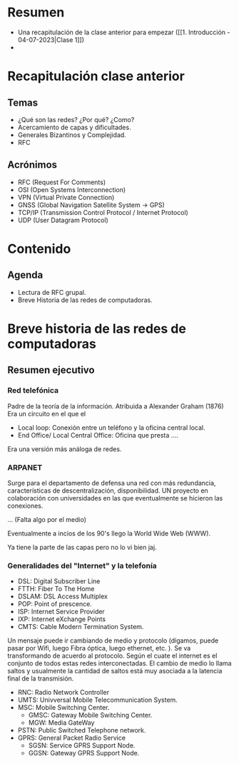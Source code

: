 
# Resumen
- Una recapitulación de la clase anterior para empezar ([[1. Introducción - 04-07-2023|Clase 1]])
- 

# Recapitulación clase anterior
## Temas
- ¿Qué son las redes? ¿Por qué? ¿Como?
- Acercamiento de capas y dificultades. 
- Generales Bizantinos y Complejidad. 
- RFC
## Acrónimos
- RFC (Request For Comments)
- OSI (Open Systems Interconnection)
- VPN (Virtual Private Connection)
- GNSS (Global Navigation Satellite System $\rightarrow$ GPS)
- TCP/IP (Transmission Control Protocol / Internet Protocol)
- UDP (User Datagram Protocol)

# Contenido 

## Agenda
- Lectura de RFC grupal. 
- Breve Historia de las redes de computadoras. 

# Breve historia de las redes de computadoras

## Resumen ejecutivo

### Red telefónica 
Padre de la teoría de la información. 
Atribuida a Alexander Graham (1876)
Era un circuito en el que el 

- Local loop: Conexión entre un teléfono y la oficina central local. 
- End Office/ Local Central Office: Oficina que presta  ....

Era una versión más análoga de redes. 

### ARPANET
Surge para el departamento de defensa una red con más redundancia, características de descentralización, disponibilidad. UN proyecto en colaboración con universidades en las que eventualmente se hicieron las conexiones. 

... (Falta algo por el medio)

Eventualmente a incios de los 90's llego la World Wide Web (WWW). 

Ya tiene la parte de las capas pero no lo vi bien jaj. 

### Generalidades del "Internet" y la telefonía
- DSL: Digital Subscriber Line
- FTTH: Fiber To The Home
- DSLAM: DSL Access Multiplex
- POP: Point of prescence. 
- ISP: Internet Service Provider 
- IXP: Internet eXchange Points
- CMTS: Cable Modern Termination System. 


Un mensaje puede ir cambiando de medio y protocolo (digamos, puede pasar por Wifi, luego Fibra óptica, luego ethernet, etc. ). Se va transformando de acuerdo al protocolo. Según el cuate el internet es el conjunto de todos estas redes interconectadas. El cambio de medio lo llama saltos y usualmente la cantidad de saltos está muy asociada a la latencia final de la transmisión. 

- RNC: Radio Network Controller
- UMTS: Univversal Mobile Telecommunication System. 
- MSC: Mobile Switching Center. 
	- GMSC: Gateway Mobile Switching Center. 
	- MGW: Media GateWay
- PSTN: Public Switched Telephone network. 
- GPRS: General Packet Radio Service
	- SGSN: Service GPRS Support Node. 
	- GGSN: Gateway GPRS Support Node. 